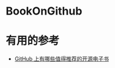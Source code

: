 # BookOnGithub


# 有用的参考

 * [GitHub 上有哪些值得推荐的开源电子书](https://blog.csdn.net/LH806732/article/details/52770183)
